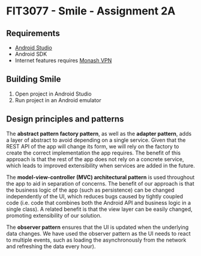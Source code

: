 # FIT3077 - Smile - Assignment 2A

## Requirements
- [Android Studio](https://developer.android.com/studio/install)
- Android SDK 
- Internet features requires [Monash VPN](https://www.monash.edu/esolutions/network/vpn)

## Building Smile
1. Open project in Android Studio
2. Run project in an Android emulator

## Design principles and patterns
The **abstract pattern factory pattern**, as well as the **adapter pattern**, adds a layer of abstract to avoid depending on a single service. Given that the REST API of the app will change its form, we will rely on the factory to create the correct implementation the app requires. The benefit of this approach is that the rest of the app does not rely on a concrete service, which leads to improved extensibility when services are added in the future.

The **model-view-controller (MVC) architectural pattern** is used throughout the app to aid in separation of concerns. The benefit of our approach is that the business logic of the app (such as persistence) can be changed independently of the UI, which reduces bugs caused by tightly coupled code (i.e. code that combines both the Android API and business logic in a single class). A related benefit is that the view layer can be easily changed, promoting extensibility of our solution.

The **observer pattern** ensures that the UI is updated when the underlying data changes. We have used the observer pattern as the UI needs to react to multiple events, such as loading the asynchronously from the network and refreshing the data every hour).
